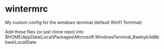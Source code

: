 # wintermrc
My custom config for the windows terminal (default Win11 Terminal)

Add these files (or just clone repo) into $HOME\AppData\Local\Packages\Microsoft.WindowsTerminal_8wekyb3d8bbwe\LocalState
